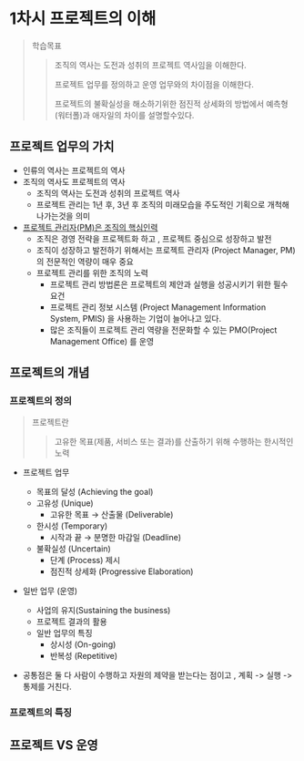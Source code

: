 # 1차시 프로젝트의 이해

> 학습목표
>
> > 조직의 역사는 도전과 성취의 프로젝트 역사임을 이해한다.
> >
> > 프로젝트 업무를 정의하고 운영 업무와의 차이점을 이해한다.
> >
> > 프로젝트의 불확실성을 해소하기위한 점진적 상세화의 방법에서 예측형(워터폴)과 애자일의 차이를 설명할수있다.



## 프로젝트 업무의 가치

+ 인류의 역사는 프로젝트의 역사
+ 조직의 역사도 프로젝트의 역사
  + 조직의 역사는 도전과 성취의 프로젝트 역사
  + 프로젝트 관리는 1년 후, 3년 후 조직의 미래모습을 주도적인 기획으로 개척해 나가는것을 의미
+ <u>프로젝트 관리자(PM)은 조직의 핵심인력</u>
  + 조직은 경영 전략을 프로젝트화 하고 , 프로젝트 중심으로 성장하고 발전
  + 조직이 성장하고 발전하기 위해서는 프로젝트 관리자 (Project Manager, PM)의 전문적인 역량이 매우 중요
  + 프로젝트 관리를 위한 조직의 노력
    + 프로젝트 관리 방법론은 프로젝트의 제안과 실행을 성공시키기 위한 필수 요건
    + 프로젝트 관리 정보 시스템 (Project Management Information System, PMIS) 을 사용하는 기업이
      늘어나고 있다.
    + 많은 조직들이 프로젝트 관리 역량을 전문화할 수 있는 PMO(Project Management Office) 를
      운영





## 프로젝트의 개념



### 프로젝트의 정의

> 프로젝트란
>
> > 고유한 목표(제품, 서비스 또는 결과)를 산출하기 위해 수행하는 한시적인 노력



+ 프로젝트 업무
  + 목표의 달성 (Achieving the goal)
  + 고유성 (Unique)
    + 고유한 목표 → 산출물 (Deliverable)
  + 한시성 (Temporary)
    + 시작과 끝 → 분명한 마감일 (Deadline)
  + 불확실성 (Uncertain)
    + 단계 (Process) 제시
    + 점진적 상세화 (Progressive Elaboration)



+ 일반 업무 (운영)
  + 사업의 유지(Sustaining the business)
  + 프로젝트 결과의 활용
  + 일반 업무의 특징
    + 상시성 (On-going)
    + 반복성 (Repetitive)



+ 공통점은 둘 다 사람이 수행하고 자원의 제약을 받는다는 점이고 , 계획 -> 실행 -> 통제를 거친다.



### 프로젝트의 특징







## 프로젝트 VS 운영







